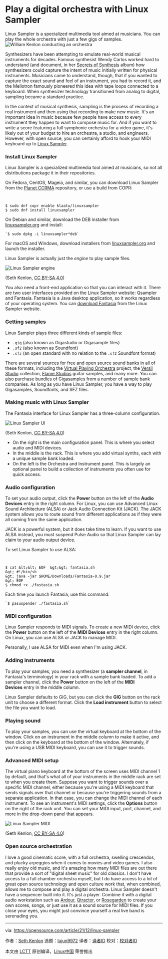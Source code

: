 [#]: subject: "Play a digital orchestra with Linux Sampler"
[#]: via: "https://opensource.com/article/21/12/linux-sampler"
[#]: author: "Seth Kenlon https://opensource.com/users/seth"
[#]: collector: "lujun9972"
[#]: translator: " "
[#]: reviewer: " "
[#]: publisher: " "
[#]: url: " "

Play a digital orchestra with Linux Sampler
======
Linux Sampler is a specialized multimedia tool aimed at musicians. You
can play the whole orchestra with just a few gigs of samples.
![William Kenlon conducting an orchestra][1]

Synthesizers have been attempting to emulate real-world musical instruments for decades. Famous synthesist Wendy Carlos worked hard to understand (and document, in her [Secrets of Synthesis][2] album) how synthesizers could capture the intent of music initially written for physical instruments. Musicians came to understand, though, that if you wanted to capture the exact sound and feel of an instrument, you had to record it, and the Mellotron famously pioneered this idea with tape loops connected to a keyboard. When synthesizer technology transitioned from analog to digital, sampling became a standard practice.

In the context of musical synthesis, sampling is the process of recording a real instrument and then using that recording to make new music. It's an important idea in music because few people have access to every instrument they happen to want to compose music for. And if you want to write a score featuring a full symphonic orchestra for a video game, it's likely out of your budget to hire an orchestra, a studio, and engineers. However, with open source, you can certainly afford to hook your MIDI keyboard up to [Linux Sampler][3].

### Install Linux Sampler

Linux Sampler is a specialized multimedia tool aimed at musicians, so not all distributions package it in their repositories.

On Fedora, CentOS, Mageia, and similar, you can download Linux Sampler from the [Planet CCRMA][4] repository, or use a build from COPR:


```


$ sudo dnf copr enable klaatu/linuxsampler
$ sudo dnf install linuxsampler

```

On Debian and similar, download the DEB installer from [linuxsampler.org][5] and install:


```
`$ sudo dpkg -i linuxsampler*deb`
```

For macOS and Windows, download installers from [linuxsampler.org][5] and launch the installer.

Linux Sampler is actually just the _engine_ to play sample files.

![Linux Sampler engine][6]

(Seth Kenlon, [CC BY-SA 4.0][7])

You also need a front-end application so that you can interact with it. There are two user interfaces provided on the Linux Sampler website: Qsampler and Fantasia. Fantasia is a Java desktop application, so it works regardless of your operating system. You can [download Fantasia][8] from the Linux Sampler website.

### Getting samples

Linux Sampler plays three different kinds of sample files:

  * `.gig` (also known as Gigastudio or Gigasample files)
  * `.sf2` (also known as Soundfont)
  * `.sfz` (an open standard with no relation to the `.sf2` Soundfont format)



There are several sources for free and open source sound banks in all of these formats, including the [Virtual Playing Orchestra][9] project, the [Versil Studio][10] collection, [Flame Studios][11] guitar samples, and many more. You can also purchase bundles of Gigasamples from a number of sample bank companies. As long as you have Linux Sampler, you have a way to play Gigasamples, Soundfonts, and SFZ files.

### Making music with Linux Sampler

The Fantasia interface for Linux Sampler has a three-column configuration.

![Linux Sampler UI][12]

(Seth Kenlon, [CC BY-SA 4.0][7])

  * On the right is the main configuration panel. This is where you select audio and MIDI devices.
  * In the middle is the rack. This is where you add virtual synths, each with a unique sample bank loaded.
  * On the left is the Orchestra and Instrument panel. This is largely an optional panel to build a collection of instruments you often use for quick access.



### Audio configuration

To set your audio output, click the **Power** button on the left of the **Audio Devices** entry in the right column. For Linux, you can use Advanced Linux Sound Architecture (ALSA) or Jack Audio Connection Kit (JACK). The JACK system allows you to route sound from different applications as if they were all coming from the same application.

JACK is a powerful system, but it does take time to learn. If you want to use ALSA instead, you must suspend Pulse Audio so that Linux Sampler can lay claim to your audio output device.

To set Linux Sampler to use ALSA:


```


$ cat &lt;&lt; EOF  &gt;&gt; fantasia.sh
&gt; #!/bin/sh
&gt; java -jar $HOME/Downloads/Fantasia-0.9.jar
&gt; EOF
$ chmod +x ./fastasia.sh

```

Each time you launch Fantasia, use this command:


```
`$ pasuspender ./fastasia.sh`
```

### MIDI configuration

Linux Sampler responds to MIDI signals. To create a new MIDI device, click the **Power** button on the left of the **MIDI Devices** entry in the right column. On Linux, you can use ALSA or JACK to manage MIDI.

Personally, I use ALSA for MIDI even when I'm using JACK.

### Adding instruments

To play your samples, you need a synthesizer (a **sampler channel**, in Fantasia's terminology) in your rack with a sample bank loaded. To add a sampler channel, click the **Power** button on the left of the **MIDI Devices** entry in the middle column.

Linux Sampler defaults to GIG, but you can click the **GIG** button on the rack unit to choose a different format. Click the **Load instrument** button to select the file you want to load.

### Playing sound

To play your samples, you can use the virtual keyboard at the bottom of the window. Click on an instrument in the middle column to make it active, and then click on the keyboard at the bottom of the window. Alternately, if you're using a USB MIDI keyboard, you can use it to trigger sounds.

### Advanced MIDI setup

The virtual piano keyboard at the bottom of the screen uses MIDI channel 1 by default, and that's what all of your instruments in the middle rack are set to when you create them. Suppose you want to trigger sounds over a specific MIDI channel, either because you're using a MIDI keyboard that sends signals over that channel or because you're triggering sounds from a separate application. In that case, you can change the MIDI channel of each instrument. To see an instrument's MIDI settings, click the **Options** button on the right of the rack unit. You can set your MIDI input, port, channel, and more in the drop-down panel that appears.

![Linux Sampler MIDI][13]

(Seth Kenlon, [CC BY-SA 4.0][7])

### Open source orchestration 

I love a good cinematic score, with a full orchestra, swelling crescendos, and plucky arpeggios when it comes to movies and video games. I also really enjoy old music, and it's amazing how many MIDI files are out there that provide a sort of "digital sheet music" for old classics. I don't have access to a full chamber orchestra myself, but I do have access to a lot of great open source technology and open culture work that, when combined, allows me to compose and play a digital orchestra. Linux Sampler doesn't have a sequencer built into it. It's just a player. Combine it with a digital audio workstation such as [Ardour][14], [Qtractor][15], or [Rosegarden][16] to create your own scores, songs, or just use it as a sound source for MIDI files. If you close your eyes, you might just convince yourself a real live band is serenading you.

--------------------------------------------------------------------------------

via: https://opensource.com/article/21/12/linux-sampler

作者：[Seth Kenlon][a]
选题：[lujun9972][b]
译者：[译者ID](https://github.com/译者ID)
校对：[校对者ID](https://github.com/校对者ID)

本文由 [LCTT](https://github.com/LCTT/TranslateProject) 原创编译，[Linux中国](https://linux.cn/) 荣誉推出

[a]: https://opensource.com/users/seth
[b]: https://github.com/lujun9972
[1]: https://opensource.com/sites/default/files/styles/image-full-size/public/lead-images/kenlon-music-conducting-orchestra.png?itok=BK_RB39X (William Kenlon conducting an orchestra)
[2]: http://www.wendycarlos.com/+sos.html
[3]: http://linuxsampler.org/
[4]: http://ccrma.stanford.edu/planetccrma/mirror/fedora/linux/planetccrma/
[5]: https://download.linuxsampler.org/packages/debian/
[6]: https://opensource.com/sites/default/files/uploads/linuxsampler-engine.jpg (Linux Sampler engine)
[7]: https://creativecommons.org/licenses/by-sa/4.0/
[8]: http://downloads.sourceforge.net/jsampler/Fantasia-0.9.jar
[9]: http://virtualplaying.com/virtual-playing-orchestra/
[10]: https://vis.versilstudios.com/vsco-community.html
[11]: https://www.flamestudios.org/free/GigaSamples
[12]: https://opensource.com/sites/default/files/uploads/linuxsampler-ui.jpg (Linux Sampler UI)
[13]: https://opensource.com/sites/default/files/uploads/linuxsampler-midi.jpg (Linux Sampler MIDI)
[14]: https://opensource.com/article/21/12/making-music-ardour-advent-2021-18
[15]: https://opensource.com/article/17/6/qtractor-audio
[16]: https://opensource.com/article/18/3/make-sweet-music-digital-audio-workstation-rosegarden
